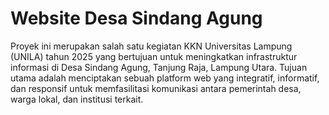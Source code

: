 <h1>Website Desa Sindang Agung</h1>
Proyek ini merupakan salah satu kegiatan KKN Universitas Lampung (UNILA) tahun 2025 yang bertujuan untuk meningkatkan infrastruktur informasi di Desa Sindang Agung, Tanjung Raja, Lampung Utara. Tujuan utama adalah menciptakan sebuah platform web yang integratif, informatif, dan responsif untuk memfasilitasi komunikasi antara pemerintah desa, warga lokal, dan institusi terkait.
